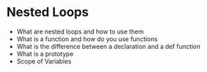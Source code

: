 <h1>Nested Loops</h1>


<ul>
	<li>What are nested loops and how to use them</li>
	<li>What is a function and how do you use functions</li>
	<li>What is the difference between a declaration and a def function</li>
	<li>What is a prototype</li>
	<li>Scope of Variables</li>
</ul>